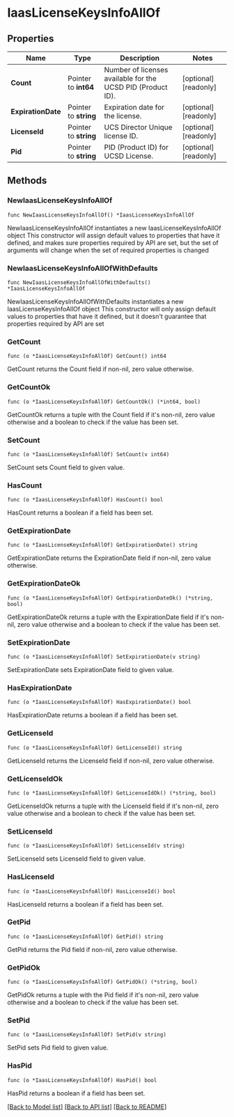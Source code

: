# IaasLicenseKeysInfoAllOf

## Properties

Name | Type | Description | Notes
------------ | ------------- | ------------- | -------------
**Count** | Pointer to **int64** | Number of licenses available for the UCSD PID (Product ID). | [optional] [readonly] 
**ExpirationDate** | Pointer to **string** | Expiration date for the license. | [optional] [readonly] 
**LicenseId** | Pointer to **string** | UCS Director Unique license ID. | [optional] [readonly] 
**Pid** | Pointer to **string** | PID (Product ID) for UCSD License. | [optional] [readonly] 

## Methods

### NewIaasLicenseKeysInfoAllOf

`func NewIaasLicenseKeysInfoAllOf() *IaasLicenseKeysInfoAllOf`

NewIaasLicenseKeysInfoAllOf instantiates a new IaasLicenseKeysInfoAllOf object
This constructor will assign default values to properties that have it defined,
and makes sure properties required by API are set, but the set of arguments
will change when the set of required properties is changed

### NewIaasLicenseKeysInfoAllOfWithDefaults

`func NewIaasLicenseKeysInfoAllOfWithDefaults() *IaasLicenseKeysInfoAllOf`

NewIaasLicenseKeysInfoAllOfWithDefaults instantiates a new IaasLicenseKeysInfoAllOf object
This constructor will only assign default values to properties that have it defined,
but it doesn't guarantee that properties required by API are set

### GetCount

`func (o *IaasLicenseKeysInfoAllOf) GetCount() int64`

GetCount returns the Count field if non-nil, zero value otherwise.

### GetCountOk

`func (o *IaasLicenseKeysInfoAllOf) GetCountOk() (*int64, bool)`

GetCountOk returns a tuple with the Count field if it's non-nil, zero value otherwise
and a boolean to check if the value has been set.

### SetCount

`func (o *IaasLicenseKeysInfoAllOf) SetCount(v int64)`

SetCount sets Count field to given value.

### HasCount

`func (o *IaasLicenseKeysInfoAllOf) HasCount() bool`

HasCount returns a boolean if a field has been set.

### GetExpirationDate

`func (o *IaasLicenseKeysInfoAllOf) GetExpirationDate() string`

GetExpirationDate returns the ExpirationDate field if non-nil, zero value otherwise.

### GetExpirationDateOk

`func (o *IaasLicenseKeysInfoAllOf) GetExpirationDateOk() (*string, bool)`

GetExpirationDateOk returns a tuple with the ExpirationDate field if it's non-nil, zero value otherwise
and a boolean to check if the value has been set.

### SetExpirationDate

`func (o *IaasLicenseKeysInfoAllOf) SetExpirationDate(v string)`

SetExpirationDate sets ExpirationDate field to given value.

### HasExpirationDate

`func (o *IaasLicenseKeysInfoAllOf) HasExpirationDate() bool`

HasExpirationDate returns a boolean if a field has been set.

### GetLicenseId

`func (o *IaasLicenseKeysInfoAllOf) GetLicenseId() string`

GetLicenseId returns the LicenseId field if non-nil, zero value otherwise.

### GetLicenseIdOk

`func (o *IaasLicenseKeysInfoAllOf) GetLicenseIdOk() (*string, bool)`

GetLicenseIdOk returns a tuple with the LicenseId field if it's non-nil, zero value otherwise
and a boolean to check if the value has been set.

### SetLicenseId

`func (o *IaasLicenseKeysInfoAllOf) SetLicenseId(v string)`

SetLicenseId sets LicenseId field to given value.

### HasLicenseId

`func (o *IaasLicenseKeysInfoAllOf) HasLicenseId() bool`

HasLicenseId returns a boolean if a field has been set.

### GetPid

`func (o *IaasLicenseKeysInfoAllOf) GetPid() string`

GetPid returns the Pid field if non-nil, zero value otherwise.

### GetPidOk

`func (o *IaasLicenseKeysInfoAllOf) GetPidOk() (*string, bool)`

GetPidOk returns a tuple with the Pid field if it's non-nil, zero value otherwise
and a boolean to check if the value has been set.

### SetPid

`func (o *IaasLicenseKeysInfoAllOf) SetPid(v string)`

SetPid sets Pid field to given value.

### HasPid

`func (o *IaasLicenseKeysInfoAllOf) HasPid() bool`

HasPid returns a boolean if a field has been set.


[[Back to Model list]](../README.md#documentation-for-models) [[Back to API list]](../README.md#documentation-for-api-endpoints) [[Back to README]](../README.md)


